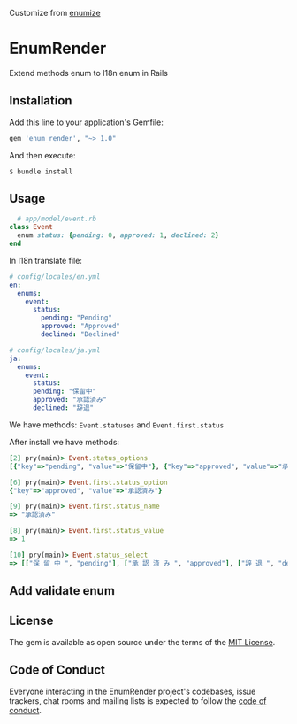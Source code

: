 Customize from [enumize](https://github.com/huacnlee/enumize)

# EnumRender
Extend methods enum to I18n enum in Rails


## Installation

Add this line to your application's Gemfile:

```ruby
gem 'enum_render', "~> 1.0"
```

And then execute:

    $ bundle install

## Usage

```ruby
  # app/model/event.rb
class Event
  enum status: {pending: 0, approved: 1, declined: 2}
end
```

In I18n translate file:
```yaml
# config/locales/en.yml
en:
  enums:
    event:
      status:
        pending: "Pending"
        approved: "Approved"
        declined: "Declined"

# config/locales/ja.yml
ja:
  enums:
    event:
      status:
      pending: "保留中"
      approved: "承認済み"
      declined: "辞退"
```
We have methods: `Event.statuses` and `Event.first.status`

After install we have methods:

```ruby
[2] pry(main)> Event.status_options
[{"key"=>"pending", "value"=>"保留中"}, {"key"=>"approved", "value"=>"承認済み"}, {"key"=>"declined", "value"=>"辞退"}]
```

```ruby
[6] pry(main)> Event.first.status_option
{"key"=>"approved", "value"=>"承認済み"}
```

```ruby
[9] pry(main)> Event.first.status_name
=> "承認済み"
```

```ruby
[8] pry(main)> Event.first.status_value
=> 1
```

```ruby
[10] pry(main)> Event.status_select
=> [["保 留 中 ", "pending"], ["承 認 済 み ", "approved"], ["辞 退 ", "declined"]]
```
## Add validate enum
## License

The gem is available as open source under the terms of the [MIT License](https://opensource.org/licenses/MIT).

## Code of Conduct

Everyone interacting in the EnumRender project's codebases, issue trackers, chat rooms and mailing lists is expected to follow the [code of conduct](https://github.com/sangvo/enum_render/blob/master/CODE_OF_CONDUCT.md).
